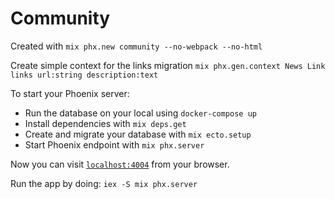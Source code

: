 # Community

Created with `mix phx.new community --no-webpack --no-html`

Create simple context for the links migration `mix phx.gen.context News Link links url:string description:text`


To start your Phoenix server:
  * Run the database on your local using `docker-compose up`
  * Install dependencies with `mix deps.get`
  * Create and migrate your database with `mix ecto.setup`
  * Start Phoenix endpoint with `mix phx.server`

Now you can visit [`localhost:4004`](http://localhost:4004) from your browser.

Run the app by doing:
`iex -S mix phx.server`

